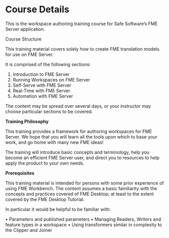# Course Details

This is the workspace authoring training course for Safe Software’s FME Server application.

Course Structure

This training material covers solely how to create FME translation models for use on FME Server.

It is comprised of the following sections:

1. Introduction to FME Server
2. Running Workspaces on FME Server
3. Self-Serve with FME Server
4. Real-Time with FME Server
5. Automation with FME Server

The content may be spread over several days, or your instructor may choose particular sections to be covered.

**Training Philosophy**

This training provides a framework for authoring workspaces for FME Server. We hope that you will learn all the tools upon which to base your work, and go home with many new FME ideas!

The training will introduce basic concepts and terminology, help you become an efficient FME Server user, and direct you to resources to help apply the product to your own needs.

**Prerequisites**

This training material is intended for persons with some prior experience of using FME Workbench. The content assumes a basic familiarity with the concepts and practices covered of FME Desktop; at least to the extent covered by the FME Desktop Tutorial.

In particular it would be helpful to be familiar with:

• Parameters and published parameters
• Managing Readers, Writers and feature types in a workspace
• Using transformers similar in complexity to the Clipper and Joiner